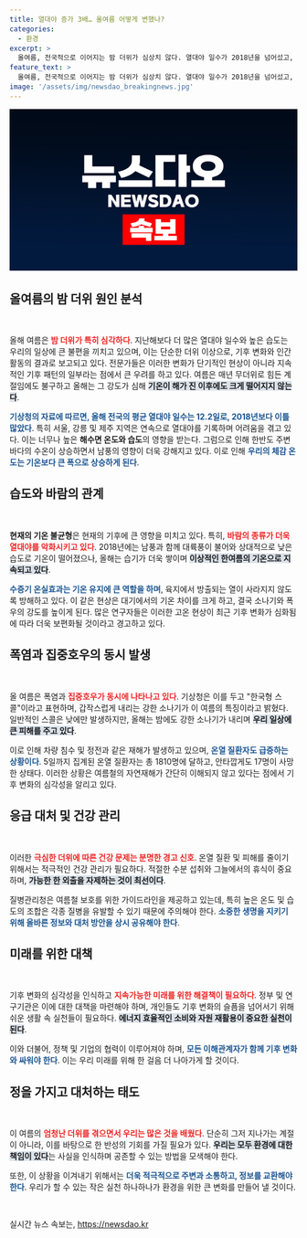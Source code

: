 ```yaml
---
title: 열대야 증가 3배… 올여름 어떻게 변했나?
categories:
  - 환경
excerpt: >
  올여름, 전국적으로 이어지는 밤 더위가 심상치 않다. 열대야 일수가 2018년을 넘어섰고, 폭우와 더위가 동시에 계속되며 각종 피해가 발생하고 있다. 기온과 습도가 상승하면서 온열 질환자도 급증 중!
feature_text: >
  올여름, 전국적으로 이어지는 밤 더위가 심상치 않다. 열대야 일수가 2018년을 넘어섰고, 폭우와 더위가 동시에 계속되며 각종 피해가 발생하고 있다. 기온과 습도가 상승하면서 온열 질환자도 급증 중!
image: '/assets/img/newsdao_breakingnews.jpg'
---
```


<p><img src="/assets/img/newsdao_breakingnews.jpg" alt="firstkoreanews 속보" /></p>

<h2 data-ke-size="size26">올여름의 밤 더위 원인 분석</h2>

<p data-ke-size="size16">&nbsp;</p>

<p>올해 여름은 <b><span style="color: #ee2323;">밤 더위가 특히 심각하다</span></b>. 지난해보다 더 많은 열대야 일수와 높은 습도는 우리의 일상에 큰 불편을 끼치고 있으며, 이는 단순한 더위 이상으로, 기후 변화와 인간 활동의 결과로 보고되고 있다. 전문가들은 이러한 변화가 단기적인 현상이 아니라 지속적인 기후 패턴의 일부라는 점에서 큰 우려를 하고 있다. 여름은 매년 무더위로 힘든 계절임에도 불구하고 올해는 그 강도가 심해 <b><span style="background-color: #21538527;">기온이 해가 진 이후에도 크게 떨어지지 않는다</span></b>. </p>

<p><b><span style="color: #1a5490;">기상청의 자료에 따르면, 올해 전국의 평균 열대야 일수는 12.2일로, 2018년보다 이틀 많았다</span></b>. 특히 서울, 강릉 및 제주 지역은 연속으로 열대야를 기록하며 어려움을 겪고 있다. 이는 너무나 높은 <b>해수면 온도와 습도</b>의 영향을 받는다. 그럼으로 인해 한반도 주변 바다의 수온이 상승하면서 남풍의 영향이 더욱 강해지고 있다. 이로 인해 <b><span style="color: #1a5490;">우리의 체감 온도는 기온보다 큰 폭으로 상승하게 된다</span></b>. </p>

<h2 data-ke-size="size26">습도와 바람의 관계</h2>

<p data-ke-size="size16">&nbsp;</p>

<p><strong>현재의 기온 불균형</strong>은 현재의 기후에 큰 영향을 미치고 있다. 특히, <b><span style="color: #ee2323;">바람의 종류가 더욱 열대야를 악화시키고 있다</span></b>. 2018년에는 남풍과 함께 대륙풍이 불어와 상대적으로 낮은 습도로 기온이 떨어졌으나, 올해는 습기가 더욱 쌓이며 <b><span style="background-color: #21538527;">이상적인 한여름의 기온으로 지속되고 있다</span></b>. </p>

<p><b><span style="color: #1a5490;">수증기 온실효과는 기온 유지에 큰 역할을 하며</span></b>, 육지에서 방출되는 열이 사라지지 않도록 방해하고 있다. 이 같은 현상은 대기에서의 기온 차이를 크게 하고, 결국 소나기와 폭우의 강도를 높이게 된다. 많은 연구자들은 이러한 고온 현상이 최근 기후 변화가 심화됨에 따라 더욱 보편화될 것이라고 경고하고 있다.</p>

<h2 data-ke-size="size26">폭염과 집중호우의 동시 발생</h2>

<p data-ke-size="size16">&nbsp;</p>

<p>올 여름은 폭염과 <b><span style="color: #ee2323;">집중호우가 동시에 나타나고 있다</span></b>. 기상청은 이를 두고 "한국형 스콜"이라고 표현하며, 갑작스럽게 내리는 강한 소나기가 이 여름의 특징이라고 밝혔다. 일반적인 스콜은 낮에만 발생하지만, 올해는 밤에도 강한 소나기가 내리며 <b><span style="background-color: #21538527;">우리 일상에 큰 피해를 주고 있다</span></b>. </p>

<p>이로 인해 차량 침수 및 정전과 같은 재해가 발생하고 있으며, <b><span style="color: #1a5490;">온열 질환자도 급증하는 상황이다</span></b>. 5일까지 집계된 온열 질환자는 총 1810명에 달하고, 안타깝게도 17명이 사망한 상태다. 이러한 상황은 여름철의 자연재해가 간단히 이해되지 않고 있다는 점에서 기후 변화의 심각성을 알리고 있다.</p>

<h2 data-ke-size="size26">응급 대처 및 건강 관리</h2>

<p data-ke-size="size16">&nbsp;</p>

<p>이러한 <b><span style="color: #ee2323;">극심한 더위에 따른 건강 문제는 분명한 경고 신호</span></b>. 온열 질환 및 피해를 줄이기 위해서는 적극적인 건강 관리가 필요하다. 적절한 수분 섭취와 그늘에서의 휴식이 중요하며, <b><span style="background-color: #21538527;">가능한 한 외출을 자제하는 것이 최선이다</span></b>. </p>

<p>질병관리청은 여름철 보호를 위한 가이드라인을 제공하고 있는데, 특히 높은 온도 및 습도의 조합은 각종 질병을 유발할 수 있기 때문에 주의해야 한다. <b><span style="color: #1a5490;">소중한 생명을 지키기 위해 올바른 정보와 대처 방안을 상시 공유해야 한다</span></b>.</p>

<h2 data-ke-size="size26">미래를 위한 대책</h2>

<p data-ke-size="size16">&nbsp;</p>

<p>기후 변화의 심각성을 인식하고 <b><span style="color: #ee2323;">지속가능한 미래를 위한 해결책이 필요하다</span></b>. 정부 및 연구기관은 이에 대한 대책을 마련해야 하며, 개인들도 기후 변화의 슬픔을 넘어서기 위해 쉬운 생활 속 실천들이 필요하다. <b><span style="background-color: #21538527;">에너지 효율적인 소비와 자원 재활용이 중요한 실천이 된다</span></b>.</p>

<p>이와 더불어, 정책 및 기업의 협력이 이루어져야 하며, <b><span style="color: #1a5490;">모든 이해관계자가 함께 기후 변화와 싸워야 한다</span></b>. 이는 우리 미래를 위해 한 걸음 더 나아가게 할 것이다.</p>

<h2 data-ke-size="size26">정을 가지고 대처하는 태도</h2>

<p data-ke-size="size16">&nbsp;</p>

<p>이 여름의 <b><span style="color: #ee2323;">엄청난 더위를 겪으면서 우리는 많은 것을 배웠다</span></b>. 단순히 그저 지나가는 계절이 아니라, 이를 바탕으로 한 반성의 기회를 가질 필요가 있다. <b><span style="background-color: #21538527;">우리는 모두 환경에 대한 책임이 있다</span></b>는 사실을 인식하며 공존할 수 있는 방법을 모색해야 한다.</p>

<p>또한, 이 상황을 이겨내기 위해서는 <b><span style="color: #1a5490;">더욱 적극적으로 주변과 소통하고, 정보를 교환해야 한다</span></b>. 우리가 할 수 있는 작은 실천 하나하나가 환경을 위한 큰 변화를 만들어 낼 것이다.</p>

<p data-ke-size="size16">&nbsp;</p>
실시간 뉴스 속보는, <a href="https://newsdao.kr" rel="dofollow">https://newsdao.kr</a>


